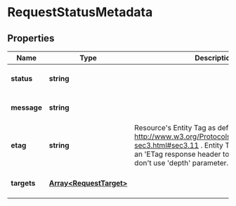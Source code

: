 # RequestStatusMetadata

## Properties
| Name | Type | Description | Notes |
| ------------ | ------------- | ------------- | ------------- |
| **status** | **string** |  | [optional] [default to undefined] |
| **message** | **string** |  | [optional] [default to undefined] |
| **etag** | **string** | Resource\'s Entity Tag as defined in http://www.w3.org/Protocols/rfc2616/rfc2616-sec3.html#sec3.11 . Entity Tag is also added as an \'ETag response header to requests which don\'t use \'depth\' parameter.  | [optional] [readonly] [default to undefined] |
| **targets** | [**Array&lt;RequestTarget&gt;**](RequestTarget.md) |  | [optional] [default to undefined] |



